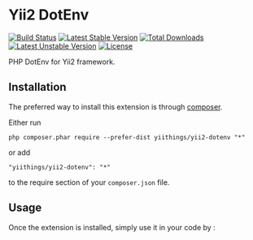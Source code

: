 Yii2 DotEnv
===========
[![Build Status](https://travis-ci.org/yiithings/yii2-dotenv.svg)](https://travis-ci.org/yiithings/yii2-dotenv)
[![Latest Stable Version](https://poser.pugx.org/yiithings/yii2-dotenv/v/stable.svg)](https://packagist.org/packages/yiithings/yii2-dotenv) 
[![Total Downloads](https://poser.pugx.org/yiithings/yii2-dotenv/downloads.svg)](https://packagist.org/packages/yiithings/yii2-dotenv) 
[![Latest Unstable Version](https://poser.pugx.org/yiithings/yii2-dotenv/v/unstable.svg)](https://packagist.org/packages/yiithings/yii2-dotenv)
[![License](https://poser.pugx.org/yiithings/yii2-dotenv/license.svg)](https://packagist.org/packages/yiithings/yii2-dotenv)

PHP DotEnv for Yii2 framework.

Installation
------------

The preferred way to install this extension is through [composer](http://getcomposer.org/download/).

Either run

```
php composer.phar require --prefer-dist yiithings/yii2-dotenv "*"
```

or add

```
"yiithings/yii2-dotenv": "*"
```

to the require section of your `composer.json` file.


Usage
-----

Once the extension is installed, simply use it in your code by  :